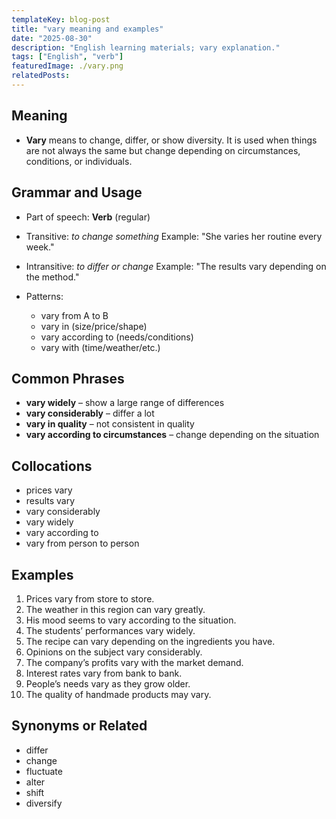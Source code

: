 ```yaml
---
templateKey: blog-post
title: "vary meaning and examples"
date: "2025-08-30"
description: "English learning materials; vary explanation."
tags: ["English", "verb"]
featuredImage: ./vary.png
relatedPosts:
---
```


## Meaning

- **Vary** means to change, differ, or show diversity. It is used when things are not always the same but change depending on circumstances, conditions, or individuals.

## Grammar and Usage

- Part of speech: **Verb** (regular)
- Transitive: _to change something_
  Example: "She varies her routine every week."
- Intransitive: _to differ or change_
  Example: "The results vary depending on the method."
- Patterns:

  - vary from A to B
  - vary in (size/price/shape)
  - vary according to (needs/conditions)
  - vary with (time/weather/etc.)

## Common Phrases

- **vary widely** – show a large range of differences
- **vary considerably** – differ a lot
- **vary in quality** – not consistent in quality
- **vary according to circumstances** – change depending on the situation

## Collocations

- prices vary
- results vary
- vary considerably
- vary widely
- vary according to
- vary from person to person

## Examples

1. Prices vary from store to store.
2. The weather in this region can vary greatly.
3. His mood seems to vary according to the situation.
4. The students’ performances vary widely.
5. The recipe can vary depending on the ingredients you have.
6. Opinions on the subject vary considerably.
7. The company’s profits vary with the market demand.
8. Interest rates vary from bank to bank.
9. People’s needs vary as they grow older.
10. The quality of handmade products may vary.

## Synonyms or Related

- differ
- change
- fluctuate
- alter
- shift
- diversify

